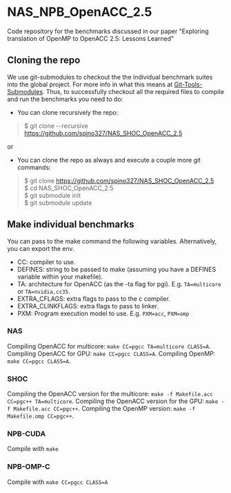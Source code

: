 # NAS_NPB_OpenACC_2.5

Code repository for the benchmarks discussed in our paper "Exploring translation of OpenMP to OpenACC 2.5: Lessons Learned"

## Cloning the repo

We use git-submodules to checkout the the individual benchmark suites into the global project. For more info in what this means at <a href="https://git-scm.com/book/en/v2/Git-Tools-Submodules" target="blank">Git-Tools-Submodules</a>. Thus, to successfully checkout all the required files to compile and run the benchmarks you need to do:

* You can clone recursively the repo:

> $ git clone --recursive https://github.com/spino327/NAS_SHOC_OpenACC_2.5  

or 

* You can clone the repo as always and execute a couple more git commands:

> $ git clone https://github.com/spino327/NAS_SHOC_OpenACC_2.5  
> $ cd NAS_SHOC_OpenACC_2.5  
> $ git submodule init  
> $ git submodule update  

## Make individual benchmarks

You can pass to the make command the following variables. Alternatively, you can export the env.

* CC: compiler to use.  
* DEFINES: string to be passed to make (assuming you have a DEFINES variable within your makefile).  
* TA: architecture for OpenACC (as the -ta flag for pgi). E.g. `TA=multicore` or `TA=nvidia,cc35`.  
* EXTRA_CFLAGS: extra flags to pass to the c compiler.  
* EXTRA_CLINKFLAGS: extra flags to pass to linker.
* PXM: Program execution model to use. E.g. `PXM=acc`, `PXM=omp`

### NAS
Compiling OpenACC for multicore: `make CC=pgcc TA=multicore CLASS=A`.
Compiling OpenACC for GPU: `make CC=pgcc CLASS=A`.
Compiling OpenMP: `make CC=pgcc CLASS=A`.

### SHOC
Compiling the OpenACC version for the multicore: `make -f Makefile.acc CC=pgc++ TA=multicore`.
Compiling the OpenACC version for the GPU: `make -f Makefile.acc CC=pgc++`.
Compiling the OpenMP version: `make -f Makefile.omp CC=pgc++`.

### NPB-CUDA
Compile with `make`

### NPB-OMP-C
Compile with `make CC=pgcc CLASS=A`
